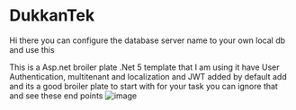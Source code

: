 # DukkanTek
 
Hi there you can configure the database server name to your own local db and use this

This is a Asp.net broiler plate .Net 5 template that I am using it have User Authentication, multitenant and localization and JWT added by default add and its a good broiler plate to start with for your task you can ignore that and see these end points
![image](https://user-images.githubusercontent.com/70895882/169376195-2de4b216-e8a8-4638-a536-4ba0d3e51be3.png)

